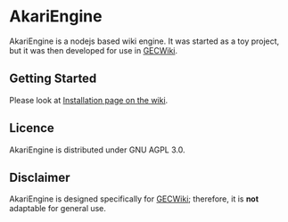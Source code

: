 # AkariEngine
AkariEngine is a nodejs based wiki engine. It was started as a toy project, but it was then developed for use in [GECWiki](https://gecwiki.kr).

## Getting Started
Please look at [Installation page on the wiki](https://github.com/kbmin24/AkariEngine/wiki/Installation).

## Licence
AkariEngine is distributed under GNU AGPL 3.0.

## Disclaimer
AkariEngine is designed specifically for [GECWiki](https://gecwiki.kr); therefore, it is __not__ adaptable for general use.
